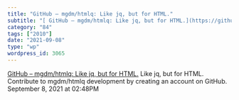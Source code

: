 ```yaml
---
title: "GitHub – mgdm/htmlq: Like jq, but for HTML."
subtitle: "[ GitHub – mgdm/htmlq: Like jq, but for HTML.](https://github.com/mgdm/htmlq)"
category: "84"
tags: ["2010"]
date: "2021-09-08"
type: "wp"
wordpress_id: 3065
---
```

[ GitHub – mgdm/htmlq: Like jq, but for HTML.](https://github.com/mgdm/htmlq)
 Like jq, but for HTML. Contribute to mgdm/htmlq development by creating an account on GitHub.
September 8, 2021 at 02:48PM